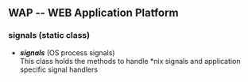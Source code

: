 WAP -- WEB Application Platform
-------------------------------

### signals  (static class)

* <b><i>signals</i></b> (OS process signals) <br/>
  This class holds the methods to handle *nix signals and application specific signal handlers
